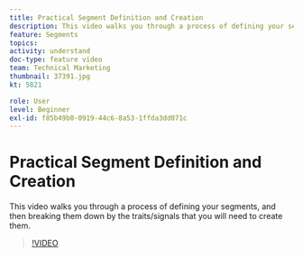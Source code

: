 ```yaml
---
title: Practical Segment Definition and Creation
description: This video walks you through a process of defining your segments, and then breaking them down by the traits/signals that you will need to create them.
feature: Segments
topics: 
activity: understand
doc-type: feature video
team: Technical Marketing
thumbnail: 37391.jpg
kt: 5821

role: User
level: Beginner
exl-id: f85b49b0-0919-44c6-8a53-1ffda3dd071c
---
```

# Practical Segment Definition and Creation

This video walks you through a process of defining your segments, and then breaking them down by the traits/signals that you will need to create them.

>[!VIDEO](https://video.tv.adobe.com/v/37391/?quality=12&learn=on)
